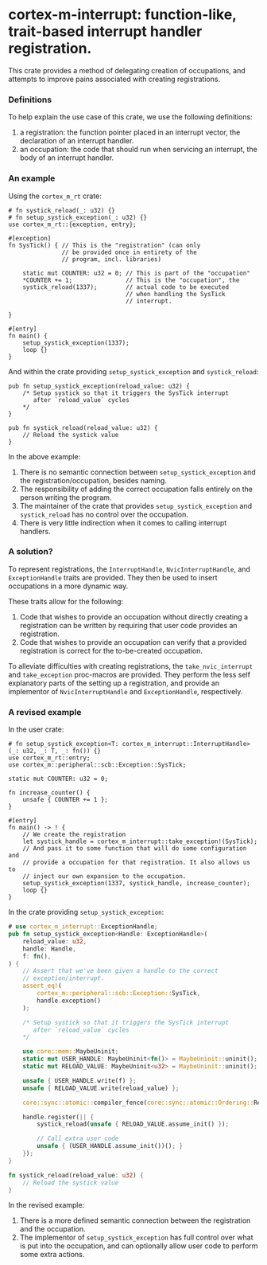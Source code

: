 # cortex-m-interrupt: function-like, trait-based interrupt handler registration.

This crate provides a method of delegating creation of occupations, and attempts to improve pains associated with creating registrations.

### Definitions

To help explain the use case of this crate, we use the following definitions:
1. a registration: the function pointer placed in an interrupt vector, the declaration of an interrupt handler.
2. an occupation: the code that should run when servicing an interrupt, the body of an interrupt handler.


### An example
Using the `cortex_m_rt` crate:
```rust,ignore
# fn systick_reload(_: u32) {}
# fn setup_systick_exception(_: u32) {}
use cortex_m_rt::{exception, entry};

#[exception]
fn SysTick() { // This is the "registration" (can only
               // be provided once in entirety of the
               // program, incl. libraries)

    static mut COUNTER: u32 = 0; // This is part of the "occupation"
    *COUNTER += 1;               // This is the "occupation", the
    systick_reload(1337);        // actual code to be executed
                                 // when handling the SysTick
                                 // interrupt.

}

#[entry]
fn main() {
    setup_systick_exception(1337);
    loop {}
}
```

And within the crate providing `setup_systick_exception` and `systick_reload`:
```rust,no_run
pub fn setup_systick_exception(reload_value: u32) {
    /* Setup systick so that it triggers the SysTick interrupt
       after `reload_value` cycles
    */ 
}

pub fn systick_reload(reload_value: u32) {
    // Reload the systick value
}
```

In the above example:
1. There is no semantic connection between `setup_systick_exception` and the registration/occupation, besides naming.
2. The responsibility of adding the correct occupation falls entirely on the person writing the program.
3. The maintainer of the crate that provides `setup_systick_exception` and `systick_reload` has no control over the occupation.
4. There is very little indirection when it comes to calling interrupt handlers.

### A solution?

To represent registrations, the `InterruptHandle`, `NvicInterruptHandle`, and `ExceptionHandle` traits are provided. They then be used to insert occupations in a more dynamic way.

These traits allow for the following:
1. Code that wishes to provide an occupation without directly creating a registration can be written by requiring that user code provides an registration.
2. Code that wishes to provide an occupation can verify that a provided registration is correct for the to-be-created occupation.

To alleviate difficulties with creating registrations, the `take_nvic_interrupt` and `take_exception` proc-macros are provided. They perform the less self explanatory parts of the setting up a registration, and provide an implementor of `NvicInterruptHandle` and `ExceptionHandle`, respectively.

### A revised example
In the user crate:
```rust,ignore
# fn setup_systick_exception<T: cortex_m_interrupt::InterruptHandle>(_: u32, _: T, _: fn()) {}
use cortex_m_rt::entry;
use cortex_m::peripheral::scb::Exception::SysTick;

static mut COUNTER: u32 = 0; 

fn increase_counter() {
    unsafe { COUNTER += 1 };
}

#[entry]
fn main() -> ! {
    // We create the registration
    let systick_handle = cortex_m_interrupt::take_exception!(SysTick);
    // And pass it to some function that will do some configuration and
    // provide a occupation for that registration. It also allows us to
    // inject our own expansion to the occupation.
    setup_systick_exception(1337, systick_handle, increase_counter);
    loop {}
}
```

In the crate providing `setup_systick_exception`:
```rust
# use cortex_m_interrupt::ExceptionHandle;
pub fn setup_systick_exception<Handle: ExceptionHandle>(
    reload_value: u32,
    handle: Handle,
    f: fn(),
) {
    // Assert that we've been given a handle to the correct
    // exception/interrupt.
    assert_eq!(
        cortex_m::peripheral::scb::Exception::SysTick,
        handle.exception()
    );

    /* Setup systick so that it triggers the SysTick interrupt
       after `reload_value` cycles
    */ 

    use core::mem::MaybeUninit;
    static mut USER_HANDLE: MaybeUninit<fn()> = MaybeUninit::uninit();
    static mut RELOAD_VALUE: MaybeUninit<u32> = MaybeUninit::uninit();

    unsafe { USER_HANDLE.write(f) };
    unsafe { RELOAD_VALUE.write(reload_value) };

    core::sync::atomic::compiler_fence(core::sync::atomic::Ordering::Release);

    handle.register(|| {
        systick_reload(unsafe { RELOAD_VALUE.assume_init() });

        // Call extra user code
        unsafe { (USER_HANDLE.assume_init())(); }
    });
}

fn systick_reload(reload_value: u32) {
    // Reload the systick value
}

```

In the revised example:
1. There is a more defined semantic connection between the registration and the occupation.
2. The implementor of `setup_systick_exception` has full control over what is put into the occupation, and can optionally allow user code to perform some extra actions.